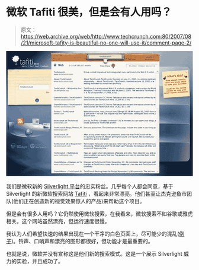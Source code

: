 # 微软 Tafiti 很美，但是会有人用吗？

> 原文：<https://web.archive.org/web/http://www.techcrunch.com:80/2007/08/21/microsoft-tafity-is-beautiful-no-one-will-use-it/comment-page-2/>

![](img/36d352624effd49a2235b37c922696f9.png)

我们是微软新的 [Silverlight 平台](https://web.archive.org/web/20091002001802/http://www.techcrunch.com/2007/05/01/take-time-to-understand-silverlight-its-important/)的忠实粉丝。几乎每个人都会同意，基于 Silverlight 的新微软搜索网站 [Tafiti](https://web.archive.org/web/20091002001802/http://www.tafiti.com/) ，看起来非常漂亮。他们甚至让杰克逊鱼市团队(他们正在创造新的视觉效果惊人的产品)来帮助这个项目。

但是会有很多人用吗？它仍然使用微软搜索，在我看来，微软搜索不如谷歌或雅虎相关。这个网站虽然漂亮，但运行速度很慢。

我认为人们希望快速的结果出现在一个干净的白色页面上，尽可能少的混乱([例子](https://web.archive.org/web/20091002001802/http://www.google.com/search?q=apple&ie=utf-8&oe=utf-8&aq=t&rls=org.mozilla:en-US:official&client=firefox-a))。铃声、口哨声和漂亮的图形都很好，但功能才是最重要的。

也就是说，微软并没有宣称这是他们新的搜索模式。这是一个展示 Silverlight 威力的实验，并且成功了。